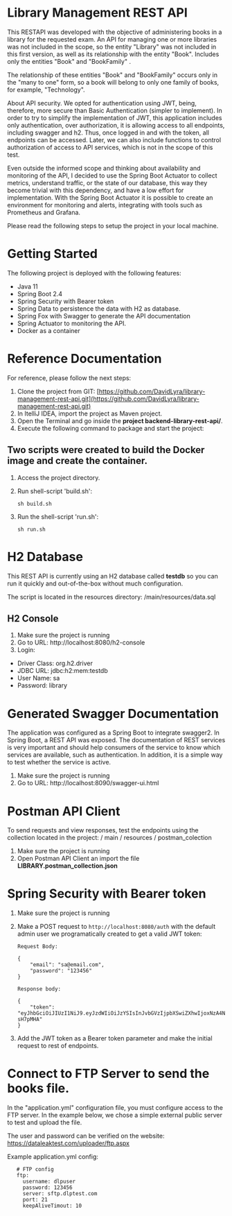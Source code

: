# Library Management REST API

This RESTAPI was developed with the objective of administering books in a library for the requested exam. An API for managing one or more libraries was not included in the scope, so the entity "Library" was not included in this first version, as well as its relationship with the entity "Book". Includes only the entities "Book" and "BookFamily" .

The relationship of these entities "Book" and "BookFamily" occurs only in the "many to one" form, so a book will belong to only one family of books, for example, "Technology".

About API security. We opted for authentication using JWT, being, therefore, more secure than Basic Authentication (simpler to implement).
In order to try to simplify the implementation of JWT, this application includes only authentication, over authorization, it is allowing access to all endpoints, including swagger and h2. Thus, once logged in and with the token, all endpoints can be accessed. Later, we can also include functions to control authorization of access to API services, which is not in the scope of this test.

Even outside the informed scope and thinking about availability and monitoring of the API, I decided to use the Spring Boot Actuator to collect metrics, understand traffic, or the state of our database, this way they become trivial with this dependency, and have a low effort for implementation. With the Spring Boot Actuator it is possible to create an environment for monitoring and alerts, integrating with tools such as Prometheus and Grafana.

Please read the following steps to setup the project in your local machine.

# **Getting Started**

The following project is deployed with the following features:

- Java 11
- Spring Boot 2.4
- Spring Security with Bearer token
- Spring Data to persistence the data with H2 as database.
- Spring Fox with Swagger to generate the API documentation
- Spring Actuator to monitoring the API.
- Docker as a container

# **Reference Documentation**

For reference, please follow the next steps:

1. Clone the project from GIT: [https://github.com/DavidLyra/library-management-rest-api.git](https://github.com/DavidLyra/library-management-rest-api.git)
2. In ItelliJ IDEA, import the project as Maven project.
3. Open the Terminal and go inside the **project backend-library-rest-api/**. 
4. Execute the following command to package and start the project:


## Two scripts were created to build the Docker image and create the container.

1. Access the project directory.

3. Run shell-script 'build.sh':

       sh build.sh

3. Run the shell-script 'run.sh':

       sh run.sh

# H2 Database

This REST API is currently using an H2 database called **testdb** so you can run it quickly and out-of-the-box without much configuration.

The script is located in the resources directory: /main/resources/data.sql

## H2 Console

1. Make sure the project is running
2. Go to URL: http://localhost:8080/h2-console
3. Login:

- Driver Class: org.h2.driver
- JDBC URL: jdbc:h2:mem:testdb
- User Name: sa
- Password: library

# Generated Swagger Documentation

The application was configured as a Spring Boot to integrate swagger2. In Spring Boot, a REST API was exposed. The documentation of REST services is very important and should help consumers of the service to know which services are available, such as authentication. In addition, it is a simple way to test whether the service is active.

1. Make sure the project is running
2. Go to URL: http://localhost:8090/swagger-ui.html

# Postman API Client

To send requests and view responses, test the endpoints using the collection located in the project: / main / resources / postman_colection

1. Make sure the project is running
2. Open Postman API Client an import the file **LIBRARY.postman_collection.json**

# Spring Security with Bearer token

1. Make sure the project is running
2. Make a POST request to `http://localhost:8080/auth` with the default admin user we programatically created to get a valid JWT token:

       Request Body:

       {
           "email": "sa@email.com",
           "password": "123456"
       }

       Response body:

       {
           "token": "eyJhbGciOiJIUzI1NiJ9.eyJzdWIiOiJzYSIsInJvbGVzIjpbXSwiZXhwIjoxNzA4Njc4NzM2LCJpYXQiOjE2MjIyNzg3MzZ9.TFVjHPzH10Frn3k3QZmJs56EbRAega55oPI-sH7pMHA"
       }

3. Add the JWT token as a Bearer token parameter and make the initial request to rest of endpoints.

# Connect to FTP Server to send the books file.

In the "application.yml" configuration file, you must configure access to the FTP server. In the example below, we chose a simple external public server to test and upload the file.

The user and password can be verified on the website: https://dataleaktest.com/uploader/ftp.aspx

Example application.yml config:

       # FTP config
       ftp:
         username: dlpuser
         password: 123456
         server: sftp.dlptest.com
         port: 21
         keepAliveTimout: 10


